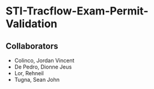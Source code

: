 # STI-Tracflow-Exam-Permit-Validation

## Collaborators
- Colinco, Jordan Vincent
- De Pedro, Dionne Jeus
- Lor, Rehneil
- Tugna, Sean John
